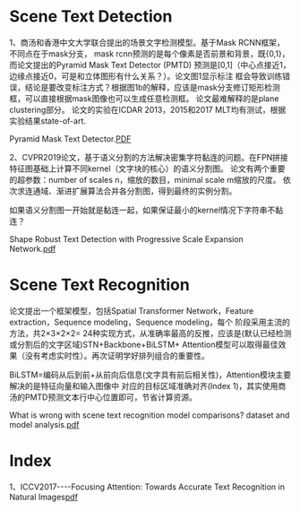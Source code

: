 
# Scene Text Detection
1、商汤和香港中文大学联合提出的场景文字检测模型。基于Mask RCNN框架，不同点在于mask分支，
mask rcnn预测的是每个像素是否前景和背景，既{0,1}，而论文提出的Pyramid Mask Text Detector 
(PMTD) 预测是[0,1]（中心点接近1，边缘点接近0，可是和立体图形有什么关系？）。论文图1显示标注
框会导致训练错误，结论是要改变标注方式？根据图1b的解释，应该是mask分支修订矩形检测框，可以直接根据mask图像也可以生成任意检测框。
论文最难解释的是plane clustering部分。
论文的实验在ICDAR 2013，2015和2017 MLT均有测试，根据实验结果state-of-art. 

Pyramid Mask Text Detector.[PDF](https://arxiv.org/pdf/1903.11800.pdf)


2、CVPR2019论文，基于语义分割的方法解决密集字符黏连的问题。在FPN拼接特征图基础上计算不同kernel（文字块的核心）的语义分割图。
论文有两个重要的超参数：number of scales n，缩放的数目，minimal scale m缩放的尺度。
依次求连通域、渐进扩展算法合并各分割图，得到最终的实例分割。

如果语义分割图一开始就是黏连一起，如果保证最小的kernel情况下字符串不黏连？ 

Shape Robust Text Detection with Progressive Scale Expansion Network.[pdf](https://arxiv.org/pdf/1806.02559.pdf)


# Scene Text Recognition

论文提出一个框架模型，包括Spatial Transformer Network，Feature extraction，Sequence modeling，Sequence modeling，每个
阶段采用主流的方法，共2×3×2×2= 24种实现方式，从准确率最高的反推，应该是(默认已经检测或分割后的文字区域)STN+Backbone+BiLSTM+
Attention模型可以取得最佳效果（没有考虑实时性）。再次证明学好排列组合的重要性。

BiLSTM=编码从后到前+从前向后信息(文字具有前后相关性)，Attention模块主要解决的是特征向量和输入图像中
对应的目标区域准确对齐(Index 1)，其实使用商汤的PMTD预测文本行中心位置即可，节省计算资源。

What is wrong with scene text recognition model comparisons? dataset and model analysis.[pdf](https://128.84.21.199/pdf/1904.01906.pdf)


# Index

1、ICCV2017----Focusing Attention: Towards Accurate Text Recognition in Natural Images[pdf](https://arxiv.org/pdf/1709.02054.pdf)
